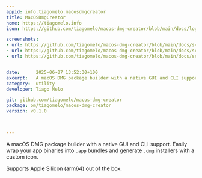 ```yaml
---
appid: info.tiagomelo.macosdmgcreator
title: MacOSDmgCreator
home: https://tiagomelo.info
icon: https://github.com/tiagomelo/macos-dmg-creator/blob/main/docs/logo.png?raw=true

screenshots:
- url: https://github.com/tiagomelo/macos-dmg-creator/blob/main/docs/screenshot1.png?raw=true
- url: https://github.com/tiagomelo/macos-dmg-creator/blob/main/docs/screenshot2.png?raw=true
- url: https://github.com/tiagomelo/macos-dmg-creator/blob/main/docs/screenshot3.png?raw=true


date:      2025-06-07 13:52:30+100
excerpt:   A macOS DMG package builder with a native GUI and CLI support.
category:  utility
developer: Tiago Melo

git: github.com/tiagomelo/macos-dmg-creator
package: om/tiagomelo/macos-dmg-creator
version: v0.1.0



---
```


A macOS DMG package builder with a native GUI and CLI support. Easily wrap your app binaries into `.app` bundles and generate `.dmg` installers with a custom icon.

Supports Apple Silicon (arm64) out of the box.
